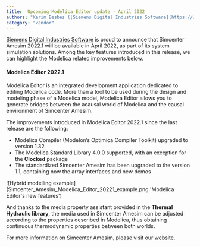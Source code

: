 ```yaml
---
title:  Upcoming Modelica Editor update - April 2022
authors: "Karim Besbes ([Siemens Digital Industries Software](https://www.sw.siemens.com/)"
category: "vendor"
---
```



[Siemens Digital Industries Software](https://www.sw.siemens.com/ ) is proud to announce that Simcenter Amesim 2022.1 will be available in April 2022, as part of its system simulation solutions. Among the key features introduced in this release, we can highlight the Modelica related improvements below.

#### Modelica Editor 2022.1
Modelica Editor is an integrated development application dedicated to editing Modelica code. More than a tool to be used during the design and modeling phase of a Modelica model, Modelica Editor allows you to generate bridges between the acausal world of Modelica and the causal environment of Simcenter Amesim.

The improvements introduced in Modelica Editor 2022.1 since the last release are the following:
* Modelica Compiler (Modelon’s Optimica Compiler Toolkit) upgraded to version 1.32
* The Modelica Standard Library 4.0.0 supported, with an exception for the **Clocked** package
* The standardized Simcenter Amesim has been upgraded to the version 1.1, containing now the array interfaces and new demos



![Hybrid modelling example](Simcenter_Amesim_Modelica_Editor_20221_example.png 'Modelica Editor's new features')

And thanks to the media property assistant provided in the **Thermal Hydraulic library**, the media used in Simcenter Amesim can be adjusted according to the properties described in Modelica, thus obtaining continuous thermodynamic properties between both worlds.

For more information on Simcenter Amesim, please visit our [website](https://www.plm.automation.siemens.com/global/fr/products/simcenter/simcenter-amesim.html).

